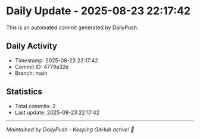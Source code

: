 # Daily Update - 2025-08-23 22:17:42

This is an automated commit generated by DailyPush.

## Daily Activity
- Timestamp: 2025-08-23 22:17:42
- Commit ID: 4779a32e
- Branch: main

## Statistics
- Total commits: 2
- Last update: 2025-08-23 22:17:42

---
*Maintained by DailyPush - Keeping GitHub active! 🚀*
